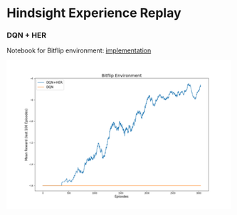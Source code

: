 # Hindsight Experience Replay

### DQN + HER 
Notebook for Bitflip environment: [implementation](https://github.com/BY571/Hindsight-Experience-Replay/blob/master/DQN%2BHER.ipynb)

![DQN-DQN+Her](/imgs/HER.png)



